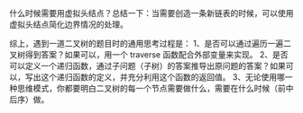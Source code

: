 什么时候需要用虚拟头结点？总结一下：当需要创造一条新链表的时候，可以使用虚拟头结点简化边界情况的处理。

综上，遇到一道二叉树的题目时的通用思考过程是：
1、是否可以通过遍历一遍二叉树得到答案？如果可以，用一个 traverse 函数配合外部变量来实现。
2、是否可以定义一个递归函数，通过子问题（子树）的答案推导出原问题的答案？如果可以，写出这个递归函数的定义，并充分利用这个函数的返回值。
3、无论使用哪一种思维模式，你都要明白二叉树的每一个节点需要做什么，需要在什么时候（前中后序）做。
